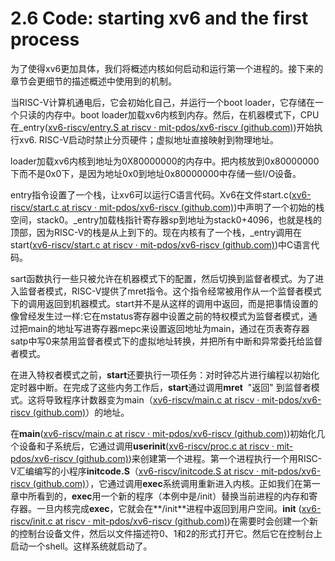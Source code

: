 # 2.6 Code: starting xv6 and the first process

为了使得xv6更加具体，我们将概述内核如何启动和运行第一个进程的。接下来的章节会更细节的描述概述中使用到的机制。

当RISC-V计算机通电后，它会初始化自己，并运行一个boot  loader，它存储在一个只读的内存中。boot loader加载xv6内核到内存。然后，在机器模式下，CPU在_entry([xv6-riscv/entry.S at riscv · mit-pdos/xv6-riscv (github.com)](https://github.com/mit-pdos/xv6-riscv/blob/riscv//kernel/entry.S#L6))开始执行xv6. RISC-V启动时禁止分页硬件；虚拟地址直接映射到物理地址。

loader加载xv6内核到地址为0X80000000的内存中。把内核放到0x80000000下而不是0x0下，是因为地址0x0到地址0x80000000中存储一些I/O设备。

entry指令设置了一个栈，让xv6可以运行C语言代码。Xv6在文件start.c([xv6-riscv/start.c at riscv · mit-pdos/xv6-riscv (github.com)](https://github.com/mit-pdos/xv6-riscv/blob/riscv//kernel/start.c#L11))中声明了一个初始的栈空间，stack0。_entry加载栈指针寄存器sp到地址为stack0+4096，也就是栈的顶部，因为RISC-V的栈是从上到下的。现在内核有了一个栈，_entry调用在start([xv6-riscv/start.c at riscv · mit-pdos/xv6-riscv (github.com)](https://github.com/mit-pdos/xv6-riscv/blob/riscv//kernel/start.c#L21))中C语言代码。

sart函数执行一些只被允许在机器模式下的配置，然后切换到监督者模式。为了进入监督者模式，RISC-V提供了mret指令。这个指令经常被用作从一个监督者模式下的调用返回到机器模式。start并不是从这样的调用中返回，而是把事情设置的像曾经发生过一样:它在mstatus寄存器中设置之前的特权模式为监督者模式，通过把main的地址写进寄存器mepc来设置返回地址为main，通过在页表寄存器satp中写0来禁用监督者模式下的虚拟地址转换，并把所有中断和异常委托给监督者模式。

在进入特权者模式之前，**start**还要执行一项任务：对时钟芯片进行编程以初始化定时器中断。在完成了这些内务工作后，**start**通过调用**mret**  "返回" 到监督者模式。这将导致程序计数器变为main（[xv6-riscv/main.c at riscv · mit-pdos/xv6-riscv (github.com)](https://github.com/mit-pdos/xv6-riscv/blob/riscv//kernel/main.c#L11)）的地址。

在**main**([xv6-riscv/main.c at riscv · mit-pdos/xv6-riscv (github.com)](https://github.com/mit-pdos/xv6-riscv/blob/riscv//kernel/main.c#L11))初始化几个设备和子系统后，它通过调用**userinit**([xv6-riscv/proc.c at riscv · mit-pdos/xv6-riscv (github.com)](https://github.com/mit-pdos/xv6-riscv/blob/riscv//kernel/proc.c#L212))来创建第一个进程。第一个进程执行一个用RISC-V汇编编写的小程序**initcode.S**（[xv6-riscv/initcode.S at riscv · mit-pdos/xv6-riscv (github.com)](https://github.com/mit-pdos/xv6-riscv/blob/riscv//user/initcode.S#L1)），它通过调用**exec**系统调用重新进入内核。正如我们在第一章中所看到的，**exec**用一个新的程序（本例中是/init）替换当前进程的内存和寄存器。一旦内核完成**exec**，它就会在**/init**进程中返回到用户空间。**init** ([xv6-riscv/init.c at riscv · mit-pdos/xv6-riscv (github.com)](https://github.com/mit-pdos/xv6-riscv/blob/riscv//user/init.c#L15))在需要时会创建一个新的控制台设备文件，然后以文件描述符0、1和2的形式打开它。然后它在控制台上启动一个shell。这样系统就启动了。